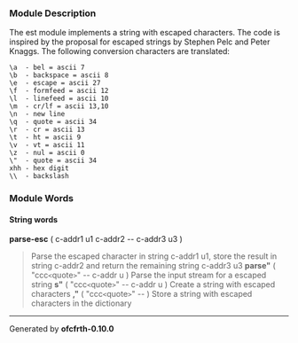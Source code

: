 ### Module Description ###
The est module implements a string with escaped characters. The code is
inspired by the proposal for escaped strings by Stephen Pelc and Peter
Knaggs. The following conversion characters are translated:
```
\a  - bel = ascii 7
\b  - backspace = ascii 8
\e  - escape = ascii 27
\f  - formfeed = ascii 12
\l  - linefeed = ascii 10
\m  - cr/lf = ascii 13,10
\n  - new line
\q  - quote = ascii 34
\r  - cr = ascii 13
\t  - ht = ascii 9
\v  - vt = ascii 11
\z  - nul = ascii 0
\"  - quote = ascii 34
xhh - hex digit
\\  - backslash
```

### Module Words ###
#### String words ####
**parse-esc** ( c-addr1 u1 c-addr2 -- c-addr3 u3 )
> Parse the escaped character in string c-addr1 u1, store the result in string c-addr2 and return the remaining string c-addr3 u3
**parse\"** ( "ccc`<`quote`>`" -- c-addr u )
> Parse the input stream for a escaped string
**s\"** ( "ccc`<`quote`>`" -- c-addr u )
> Create a string with escaped characters
**,\"** ( "ccc`<`quote`>`" -- )
> Store a string with escaped characters in the dictionary


---

Generated by **ofcfrth-0.10.0**
